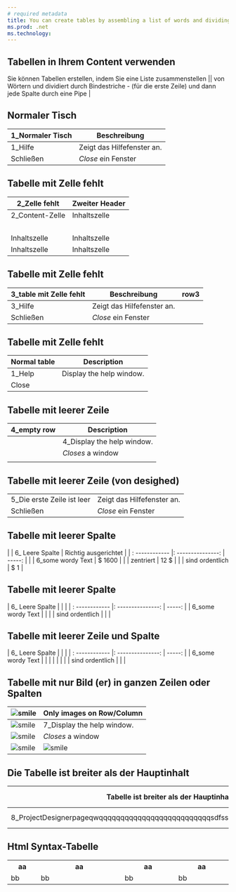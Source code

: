 ```yaml
---
# required metadata
title: You can create tables by assembling a list of words and dividing them with hyphens | Microsoft Docs
ms.prod: .net
ms.technology: 
---
```


Tabellen in Ihrem Content verwenden
---
Sie können Tabellen erstellen, indem Sie eine Liste zusammenstellen || von Wörtern und dividiert durch Bindestriche - (für die erste Zeile) und dann jede Spalte durch eine Pipe |

## Normaler Tisch
| 1_Normaler Tisch | Beschreibung |
| ------------- | ----------- |
| 1_Hilfe | Zeigt das Hilfefenster an.
| Schließen | _Close_ ein Fenster |


## Tabelle mit Zelle fehlt
2_Zelle fehlt | Zweiter Header
------------- | -------------
2_Content-Zelle | Inhaltszelle
   |
Inhaltszelle | Inhaltszelle
Inhaltszelle | Inhaltszelle


## Tabelle mit Zelle fehlt
| 3_table mit Zelle fehlt | Beschreibung | row3 |
| ------------- | ----------- | --------- |
| 3_Hilfe | Zeigt das Hilfefenster an.
| Schließen | _Close_ ein Fenster |

## Tabelle mit Zelle fehlt
<table>
<thead>
<tr>
<th>Normal table</th>
<th>Description</th>
</tr>
</thead>
<tbody>
<tr>
<td>1_Help</td>
<td>Display the help window.</td>
</tr>
<tr>
<td>Close</td>
</tr>
</tbody>
</table>

## Tabelle mit leerer Zeile

| 4_empty row | Description          |
| ------------- | ----------- |
|      | 4_Display the help window.|
|      | _Closes_ a window     |
|      |    |

## Tabelle mit leerer Zeile (von desighed)

| | |
| ------------- | ----------- |
| 5_Die erste Zeile ist leer | Zeigt das Hilfefenster an.
| Schließen | _Close_ ein Fenster |


## Tabelle mit leerer Spalte

| | 6_ Leere Spalte | Richtig ausgerichtet |
| : ------------ |: ---------------: | -----: |
| | 6_some wordy Text | $ 1600 |
| | zentriert | 12 $ |
| | sind ordentlich | $ 1 |


## Tabelle mit leerer Spalte

| 6_ Leere Spalte | | |
| : ------------ |: ---------------: | -----: |
| 6_some wordy Text | | |
| sind ordentlich | | |

## Tabelle mit leerer Zeile und Spalte

| 6_ Leere Spalte | | |
| : ------------ |: ---------------: | -----: |
| 6_some wordy Text | | |
| | | |
| sind ordentlich | | |

## Tabelle mit nur Bild (er) in ganzen Zeilen oder Spalten

| ![smile](Images\flower.jpg) | Only images on Row/Column |
| ------------- | ----------- |
| ![smile](Images\flower.jpg)  | 7_Display the help window. |
| ![smile](Images\flower.jpg)  | _Closes_ a window        |
| ![smile](Images\flower.jpg)    | ![smile](Images\flower.jpg)   |



## Die Tabelle ist breiter als der Hauptinhalt
| Tabelle ist breiter als der Hauptinhalt | Verwandte Links | Beschreibung |
| --------------------- | ------------- | ----------- |
| 8_ProjectDesignerpageqwqqqqqqqqqqqqqqqqqqqqqqqqqqsdfssdsdffsdfqqqqqqqqqqqqqqqqq | Verwandte Links | Beschreibung |

## Html Syntax-Tabelle
<table width='1880px'>
<tr>
 <th width='200'>
 aa
 </th>
  <th width='880'>
 aa
 </th>
  <th width='500'>
 aa
 </th>
  <th width='500'>
 aa
 </th>
</tr>
<tr>
 <td>
 bb
 </td>
 <td>
 bb
 </td>
 <td>
 bb
 </td>
 <td>
 bb
 </td>
</tr>
</table>

